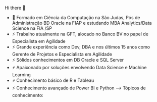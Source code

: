 Hi there 👋
- 🔭 Formado em Ciência da Computação na São Judas, Pós de Administração BD Oracle na FIAP e estudando MBA Analytics/Data Science na FIA /SP
- ⚡ Trabalho atualmente na GFT, alocado no Banco BV no papel de Especialista em Agilidade
- ⚡ Grande experiência como Dev, DBA e nos últimos  15 anos como Gerente de Projetos e Especialista em Agilidade
- ⚡ Sólidos conhecimentos em DB Oracle e SQL Server
- ⚡ Apaixonado por soluções envolvendo Data Science e Machine Learning
- ⚡ Conhecimento básico de R e Tableau
- ⚡ Conhecimento avançado de Power BI e Python
     --> Tópicos de conhecimento:
     

